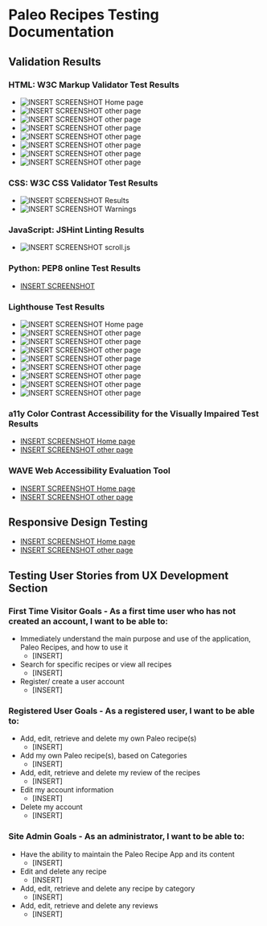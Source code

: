 # Paleo Recipes Testing Documentation



## Validation Results
### HTML: W3C Markup Validator Test Results
* ![INSERT SCREENSHOT Home page](/documentation/validation/nu-html-index.webp)
* ![INSERT SCREENSHOT other page](/documentation/validation/paleo-recipes.webp)
* ![INSERT SCREENSHOT other page](/documentation/validation/nu-html-add-recipe.webp)
* ![INSERT SCREENSHOT other page](/documentation/validation/nu-html-categories.webp)
* ![INSERT SCREENSHOT other page](/documentation/validation/nu-html-register.webp)
* ![INSERT SCREENSHOT other page](/documentation/validation//nu-html-login.webp)
* ![INSERT SCREENSHOT other page](/documentation/validation/nu-html-about.webp)
* ![INSERT SCREENSHOT other page](/documentation/validation/nu-html-profile.webp)
### CSS: W3C CSS Validator Test Results
* ![INSERT SCREENSHOT Results](/documentation/validation/css-validation.webp)
* ![INSERT SCREENSHOT Warnings](/documentation/validation/css-warnings.webp/)
### JavaScript: JSHint Linting Results
* ![INSERT SCREENSHOT scroll.js](/documentation/validation/jshint-validation.webp)
### Python: PEP8 online Test Results
* [INSERT SCREENSHOT]()
### Lighthouse Test Results
* ![INSERT SCREENSHOT Home page](/documentation/testing/lighthouse-desktop-top.webp)
* ![INSERT SCREENSHOT other page](/documentation/testing/lighthouse-recipes.webp)
* ![INSERT SCREENSHOT other page](/documentation/testing/lighthouse-desktop-categories.webp)
* ![INSERT SCREENSHOT other page](/documentation/testing/lighthouse-add-recipe.webp)
* ![INSERT SCREENSHOT other page](/documentation/testing/lighthouse-profile.webp)
* ![INSERT SCREENSHOT other page](/documentation/testing/lighthouse-recipes.webp)
* ![INSERT SCREENSHOT other page](/documentation/testing/lighthouse-categories.webp)
* ![INSERT SCREENSHOT other page](/documentation/testing/lighthouse-recipes.webp)
* ![INSERT SCREENSHOT other page](/documentation/testing/lighthouse-recipes.webp)
### a11y Color Contrast Accessibility for the Visually Impaired Test Results
* [INSERT SCREENSHOT Home page]()
* [INSERT SCREENSHOT other page]()
### WAVE Web Accessibility Evaluation Tool
* [INSERT SCREENSHOT Home page]()
* [INSERT SCREENSHOT other page]()

## Responsive Design Testing
* [INSERT SCREENSHOT Home page]()
* [INSERT SCREENSHOT other page]()

## Testing User Stories from UX Development Section
### First Time Visitor Goals - As a first time user who has not created an account, I want to be able to:
* Immediately understand the main purpose and use of the application, Paleo Recipes, and how to use it
    * [INSERT]
* Search for specific recipes or view all recipes
    * [INSERT]
* Register/ create a user account
    * [INSERT]
### Registered User Goals - As a registered user, I want to be able to:
* Add, edit, retrieve and delete my own Paleo recipe(s)
    * [INSERT]
* Add my own Paleo recipe(s), based on Categories
    * [INSERT]
* Add, edit, retrieve and delete my review of the recipes
    * [INSERT]
* Edit my account information
    * [INSERT]
* Delete my account
    * [INSERT]
### Site Admin Goals - As an administrator, I want to be able to:
* Have the ability to maintain the Paleo Recipe App and its content
    * [INSERT]
* Edit and delete any recipe
    * [INSERT]
* Add, edit, retrieve and delete any recipe by category
    * [INSERT]
* Add, edit, retrieve and delete any reviews
    * [INSERT]